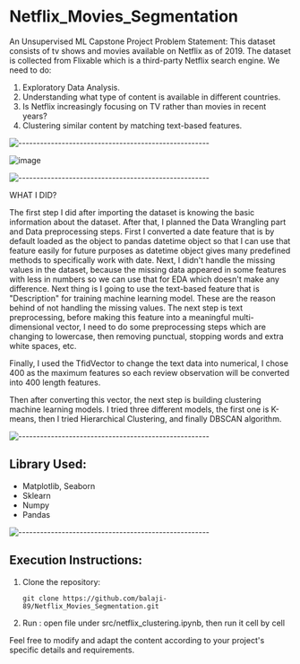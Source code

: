 # Netflix_Movies_Segmentation
An Unsupervised ML Capstone Project
Problem Statement:
This dataset consists of tv shows and movies available on Netflix as of 2019. The dataset is collected from Flixable which is a third-party Netflix search engine.
We need to do:
1) Exploratory Data Analysis.
2) Understanding what type of content is available in different countries.
3) Is Netflix increasingly focusing on TV rather than movies in recent years?
4) Clustering similar content by matching text-based features.
   
![-----------------------------------------------------](https://raw.githubusercontent.com/andreasbm/readme/master/assets/lines/rainbow.png)

   ![image](https://github.com/balaji-89/Netflix_Movies_Segmentation/assets/57706260/a5190601-dc65-4de1-a190-2935e7719303)

![-----------------------------------------------------](https://raw.githubusercontent.com/andreasbm/readme/master/assets/lines/rainbow.png)

WHAT I DID?

The first step I did after importing the dataset is knowing the basic information about the dataset. 
After that, I planned the Data Wrangling part and Data preprocessing steps. First I converted a date feature that is by default loaded as the object to pandas datetime object so that I can use that feature easily for future purposes as datetime object gives many predefined methods to specifically work with date.
Next, I didn't handle the missing values in the dataset, because the missing data appeared in some features with less in numbers so we can use that for EDA which doesn't make any difference. Next thing is I going to use the text-based feature that is "Description" for training machine learning model. These are the reason behind of not handling the missing values.
The next step is text preprocessing, before making this feature into a meaningful multi-dimensional vector, I need to do some preprocessing steps which are changing to lowercase, then removing punctual, stopping words and extra white spaces, etc.

Finally, I used the TfidVector to change the text data into numerical, I chose 400 as the maximum features so each review observation will be converted into 400 length features.

Then after converting this vector, the next step is building clustering machine learning models. I tried three different models, the first one is K-means, then I tried Hierarchical Clustering, and finally DBSCAN algorithm.

![-----------------------------------------------------](https://raw.githubusercontent.com/andreasbm/readme/master/assets/lines/rainbow.png)

## Library Used:
  - Matplotlib, Seaborn
  - Sklearn
  - Numpy
  - Pandas
    
![-----------------------------------------------------](https://raw.githubusercontent.com/andreasbm/readme/master/assets/lines/rainbow.png)

## Execution Instructions:

1. Clone the repository:

   ```
   git clone https://github.com/balaji-89/Netflix_Movies_Segmentation.git
   ```


2. Run :
      open file under src/netflix_clustering.ipynb, then run it cell by cell
   
Feel free to modify and adapt the content according to your project's specific details and requirements.


